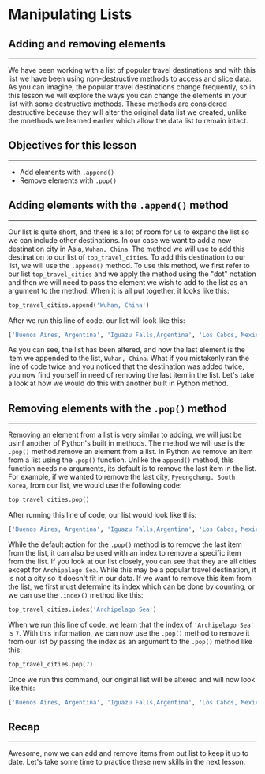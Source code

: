 # Manipulating Lists

## Adding and removing elements

***

We have been working with a list of popular travel destinations and with this list we have been using non-destructive methods to access and slice data.  As you can imagine, the popular travel destinations change frequently, so in this lesson we will explore the ways you can change the elements in your list with some destructive methods.  These methods are considered destructive because they will alter the original data list we created, unlike the mnethods we learned earlier which allow the data list to remain intact.

## Objectives for this lesson

***

* Add elements with `.append()`
* Remove elements with `.pop()`

## Adding elements with the `.append()` method

***

Our list is quite short, and there is a lot of room for us to expand the list so we can include other destinations.  In our case we want to add a new destination city in Asia, `Wuhan, China`.  The method we will use to add this destination to our list of `top_travel_cities`.  To add this destination to our list, we will use the `.append()` method.  To use this method, we first refer to our list `top_travel_cities` and we apply the method using the "dot" notation and then we will need to pass the element we wish to add to the list as an argument to the method.  When it is all put together, it looks like this:

```python
top_travel_cities.append('Wuhan, China')
```
After we run this line of code, our list will look like this:

```python
['Buenos Aires, Argentina', 'Iguazu Falls,Argentina', 'Los Cabos, Mexico', 'Walla Walla Valley, Washington', 'Albuquerque, New Mexico', 'Greenville, South Carolina', 'Toronto, Canada', 'Archipelago Sea', 'Salina Island, Sicily', 'Solta, Croatia', 'Marakesh, Morocco', 'Pyeongchang, South Korea', 'Wuhan, China']
```
As you can see, the list has been altered, and now the last element is the item we appended to the list, `Wuhan, China`.  What if you mistakenly ran the line of code twice and you noticed that the destination was added twice, you now find yourself in need of removing the last item in the list. Let's take a look at how we would do this with another built in Python method.

## Removing elements with the `.pop()` method

***


Removing an element from a list is very similar to adding, we will just be usinf another of Python's built in methods.  The method we will use is the `.pop()` method.remove an element from a list.  In Python we remove an item from a list using the `.pop()` function. Unlike the `append()` method, this function needs no arguments, its default is to remove the last item in the list. For example, if we wanted to remove the last city, `Pyeongchang, South Korea`, from our list, we would use the following code:

```python
top_travel_cities.pop()
```
After running this line of code, our list would look like this:

```python
['Buenos Aires, Argentina', 'Iguazu Falls,Argentina', 'Los Cabos, Mexico', 'Walla Walla Valley, Washington', 'Albuquerque, New Mexico', 'Greenville, South Carolina', 'Toronto, Canada', 'Archipelago Sea', 'Salina Island, Sicily', 'Solta, Croatia', 'Marakesh, Morocco', 'Pyeongchang, South Korea', 'Wuhan, China']
```

While the default action for the `.pop()` method is to remove the last item from the list, it can also be used with an index to remove a specific item from the list.  If you look at our list closely, you can see that they are all cities except for `Archipalago Sea`.  While this may be a popular travel destination, it is not a city so it doesn't fit in our data.  If we want to remove this item from the list, we first must determine its index which can be done by counting, or we can use the `.index()` method like this:

```python
top_travel_cities.index('Archipelago Sea')
```

When we run this line of code, we learn that the index of `'Archipelago Sea'` is `7`.  With this information, we can now use the `.pop()` method to remove it from our list  by passing the index as an argument to the `.pop()` method like this:

```python
top_travel_cities.pop(7)
```

Once we run this command, our original list will be altered and will now look like this:

```python
['Buenos Aires, Argentina', 'Iguazu Falls,Argentina', 'Los Cabos, Mexico', 'Walla Walla Valley, Washington', 'Albuquerque, New Mexico', 'Greenville, South Carolina', 'Toronto, Canada', 'Salina Island, Sicily', 'Solta, Croatia', 'Marakesh, Morocco', 'Pyeongchang, South Korea']
```

## Recap

***

Awesome, now we can add and remove items from out list to keep it up to date.  Let's take some time to practice these new skills in the next lesson.